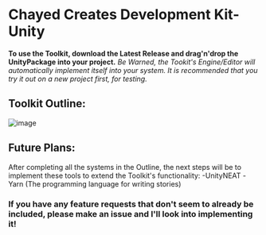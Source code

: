 # Chayed Creates Development Kit-Unity

**To use the Toolkit, download the Latest Release and drag'n'drop the UnityPackage into your project.**
*Be Warned, the Tookit's Engine/Editor will automatically implement itself into your system. It is recommended that you try it out on a new project first, for testing.*

## Toolkit Outline:
![image](https://user-images.githubusercontent.com/38384626/140410613-3954ff37-8fa0-4d9a-aa39-a9532227bf61.png)

## Future Plans: 
After completing all the systems in the Outline, the next steps will be to implement these tools to extend the Toolkit's functionality:
-UnityNEAT
-Yarn (The programming language for writing stories)

### If you have any feature requests that don't seem to already be included, please make an issue and I'll look into implementing it!
